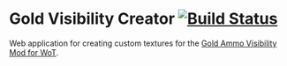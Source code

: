 # Gold Visibility Creator [![Build Status](https://travis-ci.org/lgfrbcsgo/wot-gold-visibility-creator.svg?branch=master)](https://travis-ci.org/lgfrbcsgo/wot-gold-visibility-creator)

Web application for creating custom textures for the [Gold Ammo Visibility Mod for WoT](https://github.com/lgfrbcsgo/wot-gold-visibility).
